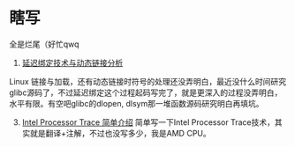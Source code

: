 # 瞎写

全是烂尾（好忙qwq

1. [延迟绑定技术与动态链接分析](./lazybinding/loader-dynamiclink.md)

Linux 链接与加载，还有动态链接时符号的处理还没弄明白，最近没什么时间研究glibc源码了，不过延迟绑定这个过程起码写完了，就是更深入的过程没弄明白，水平有限。有空吧glibc的dlopen, dlsym那一堆函数源码研究明白再填坑。

3. [Intel Processor Trace 简单介绍](./IntelPT/main.md)
  简单写一下Intel Processor Trace技术，其实就是翻译+注解，不过也没写多少，我是AMD CPU。
